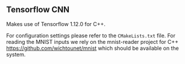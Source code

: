 Tensorflow CNN
--------------

Makes use of Tensorflow 1.12.0 for C++.

For configuration settings please refer to the `CMakeLists.txt` file.
For reading the MNIST inputs we rely on the mnist-reader project for
C++ https://github.com/wichtounet/mnist which should be available on
the system.
